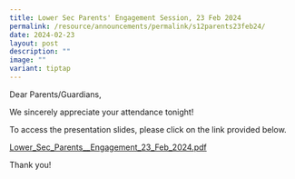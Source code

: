```yaml
---
title: Lower Sec Parents' Engagement Session, 23 Feb 2024
permalink: /resource/announcements/permalink/s12parents23feb24/
date: 2024-02-23
layout: post
description: ""
image: ""
variant: tiptap
---
```

<p>Dear Parents/Guardians,</p>
<p></p>
<p>We sincerely appreciate your attendance tonight!</p>
<p>To access the presentation slides, please click on the link provided below.</p>
<p></p>
<p><a href="/files/Lower_Sec_Parents__Engagement_23_Feb_2024.pdf" rel="noopener noreferrer nofollow" target="_blank">Lower_Sec_Parents__Engagement_23_Feb_2024.pdf</a>
</p>
<p></p>
<p>Thank you!</p>
<p>
<br>
</p>